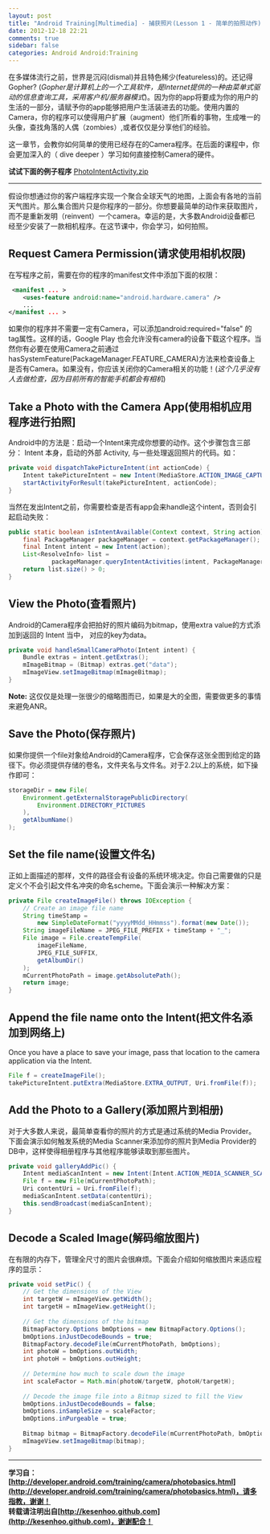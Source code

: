 ```yaml
---
layout: post
title: "Android Training[Multimedia] - 捕获照片(Lesson 1 - 简单的拍照动作)"
date: 2012-12-18 22:21
comments: true
sidebar: false
categories: Android Android:Training
---
```


在多媒体流行之前，世界是沉闷(dismal)并且特色稀少(featureless)的。还记得Gopher? (*Gopher是计算机上的一个工具软件，是Internet提供的一种由菜单式驱动的信息查询工具，采用客户机/服务器模式*)。因为你的app将要成为你的用户的生活的一部分，请赋予你的app能够把用户生活装进去的功能。使用内置的Camera，你的程序可以使得用户扩展（augment）他们所看的事物，生成唯一的头像，查找角落的人偶（zombies）,或者仅仅是分享他们的经验。

这一章节，会教你如何简单的使用已经存在的Camera程序。在后面的课程中，你会更加深入的（ dive deeper ）学习如何直接控制Camera的硬件。

**试试下面的例子程序**
[PhotoIntentActivity.zip](http://developer.android.com/shareables/training/PhotoIntentActivity.zip)

***
假设你想通过你的客户端程序实现一个聚合全球天气的地图，上面会有各地的当前天气图片。那么集合图片只是你程序的一部分。你想要最简单的动作来获取图片，而不是重新发明（reinvent）一个camera。幸运的是，大多数Android设备都已经至少安装了一款相机程序。在这节课中，你会学习，如何拍照。

<!-- more -->

## Request Camera Permission(请求使用相机权限)
在写程序之前，需要在你的程序的manifest文件中添加下面的权限：
```xml
 <manifest ... >
    <uses-feature android:name="android.hardware.camera" />
    ...
</manifest ... >
```
如果你的程序并不需要一定有Camera，可以添加android:required="false" 的tag属性。这样的话，Google Play 也会允许没有camera的设备下载这个程序。当然你有必要在使用Camera之前通过hasSystemFeature(PackageManager.FEATURE_CAMERA)方法来检查设备上是否有Camera。如果没有，你应该关闭你的Camera相关的功能！(*这个几乎没有人去做检查，因为目前所有的智能手机都会有相机*)

## Take a Photo with the Camera App(使用相机应用程序进行拍照]
Android中的方法是：启动一个Intent来完成你想要的动作。这个步骤包含三部分： Intent 本身，启动的外部 Activity, 与一些处理返回照片的代码。如：
```java
private void dispatchTakePictureIntent(int actionCode) {
    Intent takePictureIntent = new Intent(MediaStore.ACTION_IMAGE_CAPTURE);
    startActivityForResult(takePictureIntent, actionCode);
}
```
当然在发出Intent之前，你需要检查是否有app会来handle这个intent，否则会引起启动失败：
```java
public static boolean isIntentAvailable(Context context, String action) {
    final PackageManager packageManager = context.getPackageManager();
    final Intent intent = new Intent(action);
    List<ResolveInfo> list =
            packageManager.queryIntentActivities(intent, PackageManager.MATCH_DEFAULT_ONLY);
    return list.size() > 0;
}
```
## View the Photo(查看照片)
Android的Camera程序会把拍好的照片编码为bitmap，使用extra value的方式添加到返回的 Intent 当中， 对应的key为data。
```java
private void handleSmallCameraPhoto(Intent intent) {
    Bundle extras = intent.getExtras();
    mImageBitmap = (Bitmap) extras.get("data");
    mImageView.setImageBitmap(mImageBitmap);
}
```
**Note:** 这仅仅是处理一张很少的缩略图而已，如果是大的全图，需要做更多的事情来避免ANR。

## Save the Photo(保存照片)
如果你提供一个file对象给Android的Camera程序，它会保存这张全图到给定的路径下。你必须提供存储的卷名，文件夹名与文件名。对于2.2以上的系统，如下操作即可：
```java
storageDir = new File(
    Environment.getExternalStoragePublicDirectory(
        Environment.DIRECTORY_PICTURES
    ), 
    getAlbumName()
);
```	
## Set the file name(设置文件名)
正如上面描述的那样，文件的路径会有设备的系统环境决定。你自己需要做的只是定义个不会引起文件名冲突的命名scheme。下面会演示一种解决方案：
```java
private File createImageFile() throws IOException {
    // Create an image file name
    String timeStamp = 
        new SimpleDateFormat("yyyyMMdd_HHmmss").format(new Date());
    String imageFileName = JPEG_FILE_PREFIX + timeStamp + "_";
    File image = File.createTempFile(
        imageFileName, 
        JPEG_FILE_SUFFIX, 
        getAlbumDir()
    );
    mCurrentPhotoPath = image.getAbsolutePath();
    return image;
}
```
## Append the file name onto the Intent(把文件名添加到网络上)
Once you have a place to save your image, pass that location to the camera application via the Intent.
```java
File f = createImageFile();
takePictureIntent.putExtra(MediaStore.EXTRA_OUTPUT, Uri.fromFile(f));
```
## Add the Photo to a Gallery(添加照片到相册)
对于大多数人来说，最简单查看你的照片的方式是通过系统的Media Provider。下面会演示如何触发系统的Media Scanner来添加你的照片到Media Provider的DB中，这样使得相册程序与其他程序能够读取到那些图片。
```java
private void galleryAddPic() {
    Intent mediaScanIntent = new Intent(Intent.ACTION_MEDIA_SCANNER_SCAN_FILE);
    File f = new File(mCurrentPhotoPath);
    Uri contentUri = Uri.fromFile(f);
    mediaScanIntent.setData(contentUri);
    this.sendBroadcast(mediaScanIntent);
}
```
## Decode a Scaled Image(解码缩放图片)
在有限的内存下，管理全尺寸的图片会很麻烦。下面会介绍如何缩放图片来适应程序的显示：
```java
private void setPic() {
    // Get the dimensions of the View
    int targetW = mImageView.getWidth();
    int targetH = mImageView.getHeight();
  
    // Get the dimensions of the bitmap
    BitmapFactory.Options bmOptions = new BitmapFactory.Options();
    bmOptions.inJustDecodeBounds = true;
    BitmapFactory.decodeFile(mCurrentPhotoPath, bmOptions);
    int photoW = bmOptions.outWidth;
    int photoH = bmOptions.outHeight;
  
    // Determine how much to scale down the image
    int scaleFactor = Math.min(photoW/targetW, photoH/targetH);
  
    // Decode the image file into a Bitmap sized to fill the View
    bmOptions.inJustDecodeBounds = false;
    bmOptions.inSampleSize = scaleFactor;
    bmOptions.inPurgeable = true;
  
    Bitmap bitmap = BitmapFactory.decodeFile(mCurrentPhotoPath, bmOptions);
    mImageView.setImageBitmap(bitmap);
}
```

***
**学习自：[http://developer.android.com/training/camera/photobasics.html](http://developer.android.com/training/camera/photobasics.html)，请多指教，谢谢！**  
**转载请注明出自[http://kesenhoo.github.com](http://kesenhoo.github.com)，谢谢配合！**






